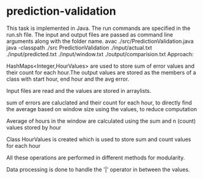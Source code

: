 # prediction-validation
This task is implemented in Java. The run commands are specified in the run.sh file. The input and output files are passed as command line arguments along with the folder name.
avac ./src/PredictionValidation.java
java -classpath ./src PredictionValidation ./input/actual.txt  ./input/predicted.txt ./input/window.txt ./output/comparision.txt
Approach:

HashMaps<Integer,HourValues> are used to store sum of error values and their count for each hour.The output values are stored as the members of a class with start hour, end hour and the avg error.

Input files are read  and  the values are stored in arraylists.

sum of errors are caluclated and their count for each hour, to directly find the average based on window size using the
values, to reduce computation

Average of hours in the window are calculated using the sum and n (count) values stored by hour

Class HourValues is created  which is used to store sum and count values for each hour

All these operations are performed in different methods for modularity.

Data processing is done to handle the '|' operator in between the values.
